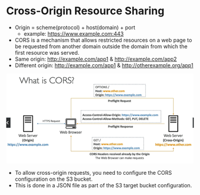 # Cross-Origin Resource Sharing

- Origin = scheme(protocol) + host(domain) + port
    - example: https://www.example.com:443
- CORS is a mechanism that allows restricted resources on a web page to be requested from another domain outside the domain from which the first resource was served.
- Same origin: http://example.com/app1 & http://example.com/app2
- Different origin: http://example.com/app1 & http://otherexample.org/app1


![CORS example](images/cors.png)

- To allow cross-origin requests, you need to configure the CORS configuration on the S3 bucket.
- This is done in a JSON file as part of the S3 target bucket configuration.

